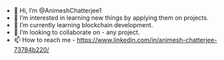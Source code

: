- 👋 Hi, I’m @AnimeshChatterjee1
- 👀 I’m interested in learning new things by applying them on projects.
- 🌱 I’m currently learning blockchain development.
- 💞️ I’m looking to collaborate on - any project. 
- 📫 How to reach me - https://www.linkedin.com/in/animesh-chatterjee-73784b220/

<!---
AnimeshChatterjee1/AnimeshChatterjee1 is a ✨ special ✨ repository because its `README.md` (this file) appears on your GitHub profile.
You can click the Preview link to take a look at your changes.
--->
